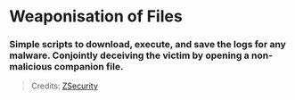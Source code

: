 # Weaponisation of Files
### Simple scripts to download, execute, and save the logs for any malware. Conjointly deceiving the victim by opening a non-malicious companion file.


> Credits: [ZSecurity](https://www.youtube.com/user/zaidsabeeh)
